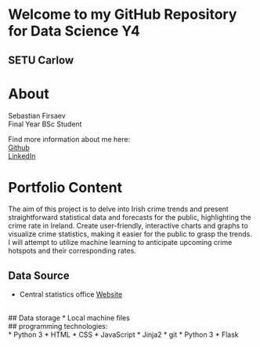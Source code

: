 # Welcome to my GitHub Repository for Data Science Y4
## SETU Carlow
# About 
Sebastian Firsaev<br>
Final Year BSc Student <br>

Find more information about me here:
<br>
[Github](https://github.com/Sebastian-Firsaev)
<br>
[LinkedIn](https://www.linkedin.com/in/sebfirs/)
<br>
# Portfolio Content 
The aim of this project is to delve into Irish crime trends and present straightforward statistical data and forecasts for the public, highlighting the crime rate in Ireland. Create user-friendly, interactive charts and graphs to visualize crime statistics, making it easier for the public to grasp the trends. I will attempt to utilize machine learning to anticipate upcoming crime hotspots and their corresponding rates.
<br>
## Data Source
* Central statistics office 
[Website](https://www.cso.ie/en)
<br>
## Data storage
* Local machine files
<br>
## programming technologies: 
<br>
* Python 3
* HTML
* CSS
* JavaScript
* Jinja2 
* git 
* Python 3
* Flask




